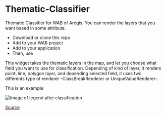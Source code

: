 # Thematic-Classifier
Thematic Classifier for WAB of Arcgis. You can render the layers that you want based in some attribute.

* Download or clone this repo
* Add to your WAB project
* Add to your application
* Then, use

This widget takes the thematic layers in the map, and let you choose what field you want to use for classification. Depending of kind of layer, it renders point, line, polygon layer, and depending selected field, it uses two differents type of renderer -ClassBreakRenderer or UniqueValueRenderer-.

This is an example:


![Image of legend after classification](https://learn.arcgis.com/es/projects/where-does-healthcare-cost-the-most/lessons/GUID-092C31D0-9020-4B94-83C9-081DC7D9E19A-web.png)


[Source](https://learn.arcgis.com/es/projects/where-does-healthcare-cost-the-most/lessons/map-medicare-costs.htm)